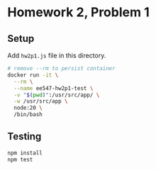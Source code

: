 # Homework 2, Problem 1

## Setup

Add `hw2p1.js` file in this directory.

```bash
# remove --rm to persist container
docker run -it \
  --rm \
  --name ee547-hw2p1-test \
  -v "$(pwd)":/usr/src/app/ \
  -w /usr/src/app \
  node:20 \
  /bin/bash
```

## Testing

```bash
npm install
npm test
```
